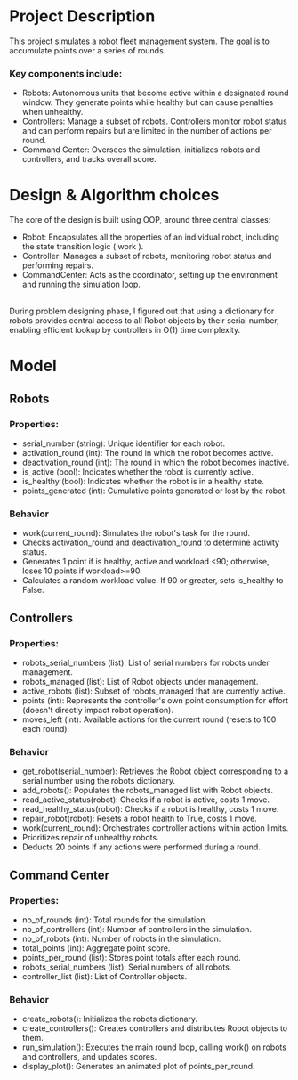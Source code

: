 <h1> Project Description </h1>

<p>
This project simulates a robot fleet management system. The goal is to accumulate points over a series of rounds.
</p> 

<h3> Key components include: </h3>

<ul>
    <li>Robots: Autonomous units that become active within a designated round window. They generate points while healthy but can cause penalties when unhealthy. </li>
    <li> Controllers: Manage a subset of robots. Controllers monitor robot status and can perform repairs but are limited in the number of actions per round. </li>
    <li> Command Center: Oversees the simulation, initializes robots and controllers, and tracks overall score. </li>
</ul>

<h1> Design & Algorithm choices </h1>
<section> 
The core of the design is built using OOP, around three central classes:
<ul>
    <li> Robot: Encapsulates all the properties of an individual robot, including the state transition logic ( work ). </li>
    <li> Controller: Manages a subset of robots, monitoring robot status and performing repairs. </li>
    <li> CommandCenter: Acts as the coordinator, setting up the environment and running the simulation loop. </li>
</ul>

<br>
During problem designing phase, I figured out that using a dictionary for robots provides central access to all Robot objects by their serial number, enabling efficient lookup by controllers in O(1) time complexity.
</section>



<h1> Model </h1>
<h2> Robots </h2>

<h3> Properties:</h3>
<ul>
    <li> serial_number (string): Unique identifier for each robot.</li>
    <li> activation_round (int): The round in which the robot becomes active.</li>
    <li> deactivation_round (int): The round in which the robot becomes inactive.</li>
    <li> is_active (bool): Indicates whether the robot is currently active.</li>
    <li> is_healthy (bool): Indicates whether the robot is in a healthy state.</li>
    <li> points_generated (int): Cumulative points generated or lost by the robot.</li>
</ul>

<h3> Behavior</h3>
<ul>
    <li> work(current_round): Simulates the robot's task for the round.</li>
    <li> Checks activation_round and deactivation_round to determine activity status.</li>
    <li> Generates 1 point if is healthy, active and workload <90; otherwise, loses 10 points if workload>=90.</li>
    <li> Calculates a random workload value. If 90 or greater, sets is_healthy to False.</li>
</ul>


<h2> Controllers </h2>

<h3> Properties:</h3>
<ul>
    <li> robots_serial_numbers (list): List of serial numbers for robots under management.</li>
    <li> robots_managed (list): List of Robot objects under management.</li>
    <li> active_robots (list): Subset of robots_managed that are currently active.</li>
    <li> points (int): Represents the controller's own point consumption for effort (doesn't directly impact robot operation).</li>
    <li> moves_left (int): Available actions for the current round (resets to 100 each round).</li>
</ul>

<h3> Behavior</h3>
<ul>
    <li> get_robot(serial_number): Retrieves the Robot object corresponding to a serial number using the robots dictionary.</li>
    <li> add_robots(): Populates the robots_managed list with Robot objects.</li>
    <li> read_active_status(robot): Checks if a robot is active, costs 1 move.</li>
    <li> read_healthy_status(robot): Checks if a robot is healthy, costs 1 move.</li>
    <li> repair_robot(robot): Resets a robot health to True, costs 1 move.</li>
    <li> work(current_round): Orchestrates controller actions within action limits.</li>
    <li> Prioritizes repair of unhealthy robots.</li>
    <li> Deducts 20 points if any actions were performed during a round.</li>
</ul>

<h2> Command Center </h2>

<h3> Properties:</h3>
<ul>
    <li> no_of_rounds (int): Total rounds for the simulation.</li>
    <li> no_of_controllers (int): Number of controllers in the simulation.</li>
    <li> no_of_robots (int): Number of robots in the simulation.</li>
    <li> total_points (int): Aggregate point score.</li>
    <li> points_per_round (list): Stores point totals after each round.</li>
    <li> robots_serial_numbers (list): Serial numbers of all robots.</li>
    <li> controller_list (list): List of Controller objects.</li>
</ul>

<h3> Behavior </h3>
<ul>
<li> create_robots(): Initializes the robots dictionary.</li>
<li> create_controllers(): Creates controllers and distributes Robot objects to them.</li>
<li> run_simulation(): Executes the main round loop, calling work() on robots and controllers, and updates scores.</li>
<li> display_plot(): Generates an animated plot of points_per_round.</li>
</ul>

